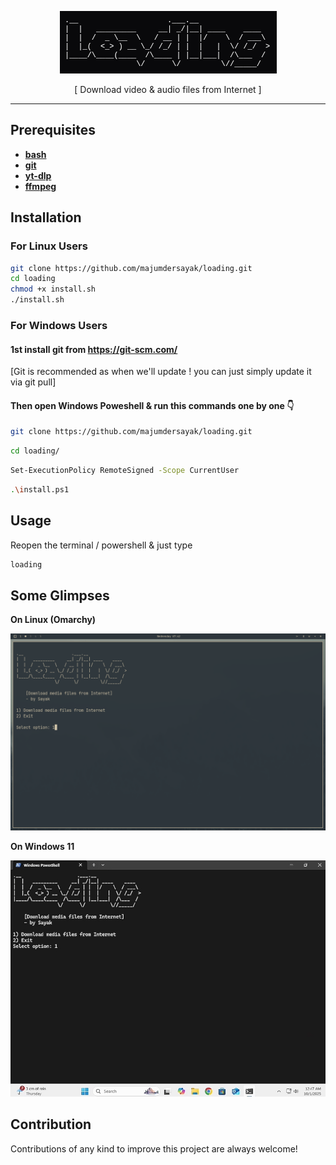 <div align="center">

![banner](assets/banner.png)
<p>[ Download video & audio files from Internet ]</p>

---
</div>

## Prerequisites
- [**bash**](https://www.gnu.org/software/bash/) 
- [**git**]()
- [**yt-dlp**](https://github.com/yt-dlp/yt-dlp)
- [**ffmpeg**](https://ffmpeg.org/)

## Installation
### For Linux Users
```bash
git clone https://github.com/majumdersayak/loading.git
cd loading
chmod +x install.sh
./install.sh
```
### For Windows Users

#### 1st install git from <a href="https://git-scm.com/ target=_blank">https://git-scm.com/</a>

<p>[Git is recommended as when we'll update ! you can just simply update it via git pull]</p>

#### Then open Windows Poweshell & run this commands one by one 👇

```bash
git clone https://github.com/majumdersayak/loading.git
```
```bash
cd loading/
```
```bash
Set-ExecutionPolicy RemoteSigned -Scope CurrentUser
```
```bash
.\install.ps1
```
## Usage

Reopen the terminal / powershell & just type
```bash
loading
```
## Some Glimpses

<b>On Linux (Omarchy)</b>
<div align="center">

![terminal-photo](assets/terminal-photo.png)

</div>

<b>On Windows 11</b>
<div align="center">

![powershell-photo](assets/powershell-photo.jpg)

</div>

## Contribution

Contributions of any kind to improve this project are always welcome!
